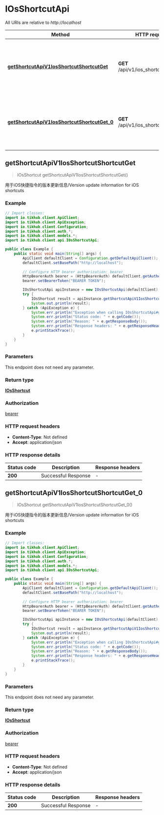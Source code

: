 # IOsShortcutApi

All URIs are relative to *http://localhost*

Method | HTTP request | Description
------------- | ------------- | -------------
[**getShortcutApiV1IosShortcutShortcutGet**](IOsShortcutApi.md#getShortcutApiV1IosShortcutShortcutGet) | **GET** /api/v1/ios_shortcut/shortcut | 用于iOS快捷指令的版本更新信息/Version update information for iOS shortcuts
[**getShortcutApiV1IosShortcutShortcutGet_0**](IOsShortcutApi.md#getShortcutApiV1IosShortcutShortcutGet_0) | **GET** /api/v1/ios_shortcut/shortcut | 用于iOS快捷指令的版本更新信息/Version update information for iOS shortcuts



## getShortcutApiV1IosShortcutShortcutGet

> IOsShortcut getShortcutApiV1IosShortcutShortcutGet()

用于iOS快捷指令的版本更新信息/Version update information for iOS shortcuts

### Example

```java
// Import classes:
import io.tikhub.client.ApiClient;
import io.tikhub.client.ApiException;
import io.tikhub.client.Configuration;
import io.tikhub.client.auth.*;
import io.tikhub.client.models.*;
import io.tikhub.client.api.IOsShortcutApi;

public class Example {
    public static void main(String[] args) {
        ApiClient defaultClient = Configuration.getDefaultApiClient();
        defaultClient.setBasePath("http://localhost");
        
        // Configure HTTP bearer authorization: bearer
        HttpBearerAuth bearer = (HttpBearerAuth) defaultClient.getAuthentication("bearer");
        bearer.setBearerToken("BEARER TOKEN");

        IOsShortcutApi apiInstance = new IOsShortcutApi(defaultClient);
        try {
            IOsShortcut result = apiInstance.getShortcutApiV1IosShortcutShortcutGet();
            System.out.println(result);
        } catch (ApiException e) {
            System.err.println("Exception when calling IOsShortcutApi#getShortcutApiV1IosShortcutShortcutGet");
            System.err.println("Status code: " + e.getCode());
            System.err.println("Reason: " + e.getResponseBody());
            System.err.println("Response headers: " + e.getResponseHeaders());
            e.printStackTrace();
        }
    }
}
```

### Parameters

This endpoint does not need any parameter.

### Return type

[**IOsShortcut**](IOsShortcut.md)

### Authorization

[bearer](../README.md#bearer)

### HTTP request headers

- **Content-Type**: Not defined
- **Accept**: application/json

### HTTP response details
| Status code | Description | Response headers |
|-------------|-------------|------------------|
| **200** | Successful Response |  -  |


## getShortcutApiV1IosShortcutShortcutGet_0

> IOsShortcut getShortcutApiV1IosShortcutShortcutGet_0()

用于iOS快捷指令的版本更新信息/Version update information for iOS shortcuts

### Example

```java
// Import classes:
import io.tikhub.client.ApiClient;
import io.tikhub.client.ApiException;
import io.tikhub.client.Configuration;
import io.tikhub.client.auth.*;
import io.tikhub.client.models.*;
import io.tikhub.client.api.IOsShortcutApi;

public class Example {
    public static void main(String[] args) {
        ApiClient defaultClient = Configuration.getDefaultApiClient();
        defaultClient.setBasePath("http://localhost");
        
        // Configure HTTP bearer authorization: bearer
        HttpBearerAuth bearer = (HttpBearerAuth) defaultClient.getAuthentication("bearer");
        bearer.setBearerToken("BEARER TOKEN");

        IOsShortcutApi apiInstance = new IOsShortcutApi(defaultClient);
        try {
            IOsShortcut result = apiInstance.getShortcutApiV1IosShortcutShortcutGet_0();
            System.out.println(result);
        } catch (ApiException e) {
            System.err.println("Exception when calling IOsShortcutApi#getShortcutApiV1IosShortcutShortcutGet_0");
            System.err.println("Status code: " + e.getCode());
            System.err.println("Reason: " + e.getResponseBody());
            System.err.println("Response headers: " + e.getResponseHeaders());
            e.printStackTrace();
        }
    }
}
```

### Parameters

This endpoint does not need any parameter.

### Return type

[**IOsShortcut**](IOsShortcut.md)

### Authorization

[bearer](../README.md#bearer)

### HTTP request headers

- **Content-Type**: Not defined
- **Accept**: application/json

### HTTP response details
| Status code | Description | Response headers |
|-------------|-------------|------------------|
| **200** | Successful Response |  -  |

